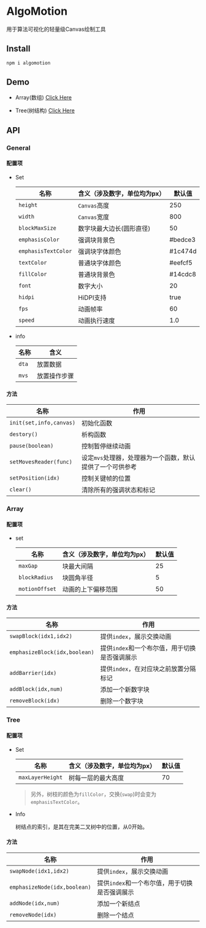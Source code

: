 # AlgoMotion

用于算法可视化的轻量级Canvas绘制工具

## Install

```bash
npm i algomotion
```

## Demo

* Array(数组) [Click Here](https://nicerwang.github.io/Algomotion/demo-array.html)

* Tree(树结构) [Click Here](https://nicerwang.github.io/Algomotion/demo-tree.html)

## API

### General

#### 配置项

* Set

  | 名称                | 含义（涉及数字，单位均为px） | 默认值  |
  | ------------------- | ---------------------------- | ------- |
  | `height`            | `Canvas`高度                 | 250     |
  | `width`             | `Canvas`宽度                 | 800     |
  | `blockMaxSize`      | 数字块最大边长(圆形直径)     | 50      |
  | `emphasisColor`     | 强调块背景色                 | #bedce3 |
  | `emphasisTextColor` | 强调块字体颜色               | #1c474d |
  | `textColor`         | 普通块字体颜色               | #eefcf5 |
  | `fillColor`         | 普通块背景色                 | #14cdc8 |
  | `font`              | 数字大小                     | 20      |
  | `hidpi`             | HiDPI支持                    | true    |
  | `fps`               | 动画帧率                     | 60      |
  | `speed`             | 动画执行速度                 | 1.0     |

* info

  | 名称  | 含义         |
  | ----- | ------------ |
  | `dta` | 放置数据     |
  | `mvs` | 放置操作步骤 |


#### 方法

| 名称                    | 作用                                                      |
| ----------------------- | --------------------------------------------------------- |
| `init(set,info,canvas)` | 初始化函数                                                |
| `destory()`             | 析构函数                                                  |
| `pause(boolean)`        | 控制暂停继续动画                                          |
| `setMovesReader(func)`  | 设定`mvs`处理器，处理器为一个函数，默认提供了一个可供参考 |
| `setPosition(idx)`      | 控制关键帧的位置                                          |
| `clear()`               | 清除所有的强调状态和标记                                  |

### Array

#### 配置项

* set

  | 名称           | 含义（涉及数字，单位均为px） | 默认值 |
  | -------------- | ---------------------------- | ------ |
  | `maxGap`       | 块最大间隔                   | 25     |
  | `blockRadius`  | 块圆角半径                   | 5      |
  | `motionOffset` | 动画的上下偏移范围           | 50     |
  

#### 方法

| 名称                          | 作用                                          |
| ----------------------------- | --------------------------------------------- |
| `swapBlock(idx1,idx2)`        | 提供`index`，展示交换动画                     |
| `emphasizeBlock(idx,boolean)` | 提供`index`和一个布尔值，用于切换是否强调展示 |
| `addBarrier(idx)`             | 提供`index`，在对应块之前放置分隔标记         |
| `addBlock(idx,num)`           | 添加一个新数字块                              |
| `removeBlock(idx)`            | 删除一个数字块                                |

### Tree

#### 配置项

* Set

  | 名称             | 含义（涉及数字，单位均为px） | 默认值 |
  | ---------------- | ---------------------------- | ------ |
  | `maxLayerHeight` | 树每一层的最大高度           | 70     |

  > 另外，树枝的颜色为`fillColor`，交换(`swap`)时会变为`emphasisTextColor`。

* Info

  树结点的索引，是其在完美二叉树中的位置，从0开始。

#### 方法

| 名称                         | 作用                                          |
| ---------------------------- | --------------------------------------------- |
| `swapNode(idx1,idx2)`        | 提供`index`，展示交换动画                     |
| `emphasizeNode(idx,boolean)` | 提供`index`和一个布尔值，用于切换是否强调展示 |
| `addNode(idx,num)`           | 添加一个新结点                                |
| `removeNode(idx)`            | 删除一个结点                                  |

